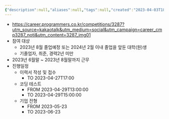 ```yaml
---
{"description":null,"aliases":null,"tags":null,"created":"2023-04-03T18:42:07","updated":"2023-07-15T21:30:22","title":"2023 Summer Coding - 스타트업 인턴 프로그램","dg-publish":true,"permalink":"/docs/2023 Summer Coding - 스타트업 인턴 프로그램/","dgPassFrontmatter":true}
---
```


- https://career.programmers.co.kr/competitions/3287?utm_source=kakaotalk&utm_medium=social&utm_campaign=career_cmp3287_noti&utm_content=3287_img01
- 참여 대상
	- 2023년 8월 졸업예정 또는 2024년 2월 이내 졸업을 앞둔 대학(원)생
	- 기졸업자, 취준, 경력2년 미만
- 2023년 6월말 ~ 2023년 8월말까지 근무
- 진행일정
	- 이력서 작성 및 접수
		- TO 2023-04-27T17:00
	- 코딩 테스트
		- FROM 2023-04-29T13:00:00
		- TO 2023-04-29T15:00:00
	- 기업 전형
		- FROM 2023-05-23
		- TO 2023-06-23
